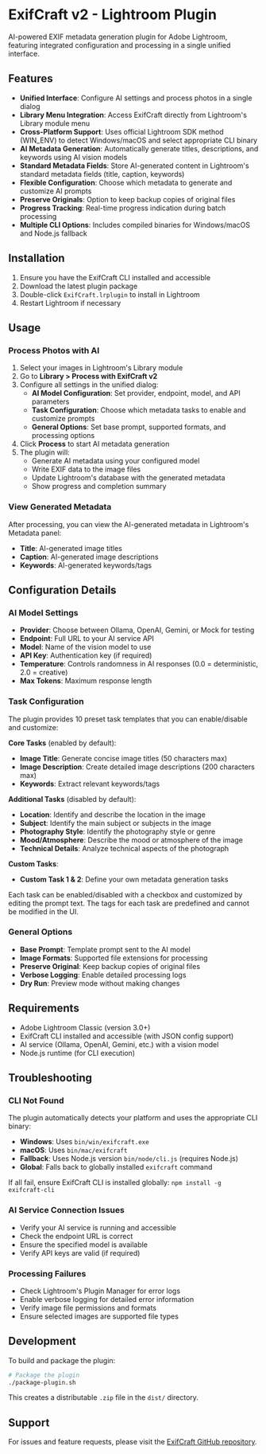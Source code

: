 # ExifCraft v2 - Lightroom Plugin

AI-powered EXIF metadata generation plugin for Adobe Lightroom, featuring integrated configuration and processing in a single unified interface.

## Features

- **Unified Interface**: Configure AI settings and process photos in a single dialog
- **Library Menu Integration**: Access ExifCraft directly from Lightroom's Library module menu
- **Cross-Platform Support**: Uses official Lightroom SDK method (WIN_ENV) to detect Windows/macOS and select appropriate CLI binary
- **AI Metadata Generation**: Automatically generate titles, descriptions, and keywords using AI vision models
- **Standard Metadata Fields**: Store AI-generated content in Lightroom's standard metadata fields (title, caption, keywords)
- **Flexible Configuration**: Choose which metadata to generate and customize AI prompts
- **Preserve Originals**: Option to keep backup copies of original files
- **Progress Tracking**: Real-time progress indication during batch processing
- **Multiple CLI Options**: Includes compiled binaries for Windows/macOS and Node.js fallback

## Installation

1. Ensure you have the ExifCraft CLI installed and accessible
2. Download the latest plugin package
3. Double-click `ExifCraft.lrplugin` to install in Lightroom
4. Restart Lightroom if necessary

## Usage

### Process Photos with AI

1. Select your images in Lightroom's Library module
2. Go to **Library > Process with ExifCraft v2**
3. Configure all settings in the unified dialog:
   - **AI Model Configuration**: Set provider, endpoint, model, and API parameters
   - **Task Configuration**: Choose which metadata tasks to enable and customize prompts
   - **General Options**: Set base prompt, supported formats, and processing options
4. Click **Process** to start AI metadata generation
5. The plugin will:
   - Generate AI metadata using your configured model
   - Write EXIF data to the image files
   - Update Lightroom's database with the generated metadata
   - Show progress and completion summary

### View Generated Metadata

After processing, you can view the AI-generated metadata in Lightroom's Metadata panel:
- **Title**: AI-generated image titles
- **Caption**: AI-generated image descriptions
- **Keywords**: AI-generated keywords/tags

## Configuration Details

### AI Model Settings
- **Provider**: Choose between Ollama, OpenAI, Gemini, or Mock for testing
- **Endpoint**: Full URL to your AI service API
- **Model**: Name of the vision model to use
- **API Key**: Authentication key (if required)
- **Temperature**: Controls randomness in AI responses (0.0 = deterministic, 2.0 = creative)
- **Max Tokens**: Maximum response length

### Task Configuration
The plugin provides 10 preset task templates that you can enable/disable and customize:

**Core Tasks** (enabled by default):
- **Image Title**: Generate concise image titles (50 characters max)
- **Image Description**: Create detailed image descriptions (200 characters max)  
- **Keywords**: Extract relevant keywords/tags

**Additional Tasks** (disabled by default):
- **Location**: Identify and describe the location in the image
- **Subject**: Identify the main subject or subjects in the image
- **Photography Style**: Identify the photography style or genre
- **Mood/Atmosphere**: Describe the mood or atmosphere of the image
- **Technical Details**: Analyze technical aspects of the photograph

**Custom Tasks**:
- **Custom Task 1 & 2**: Define your own metadata generation tasks

Each task can be enabled/disabled with a checkbox and customized by editing the prompt text. The tags for each task are predefined and cannot be modified in the UI.

### General Options
- **Base Prompt**: Template prompt sent to the AI model
- **Image Formats**: Supported file extensions for processing
- **Preserve Original**: Keep backup copies of original files
- **Verbose Logging**: Enable detailed processing logs
- **Dry Run**: Preview mode without making changes

## Requirements

- Adobe Lightroom Classic (version 3.0+)
- ExifCraft CLI installed and accessible (with JSON config support)
- AI service (Ollama, OpenAI, Gemini, etc.) with a vision model
- Node.js runtime (for CLI execution)

## Troubleshooting

### CLI Not Found
The plugin automatically detects your platform and uses the appropriate CLI binary:
- **Windows**: Uses `bin/win/exifcraft.exe`
- **macOS**: Uses `bin/mac/exifcraft`  
- **Fallback**: Uses Node.js version `bin/node/cli.js` (requires Node.js)
- **Global**: Falls back to globally installed `exifcraft` command

If all fail, ensure ExifCraft CLI is installed globally: `npm install -g exifcraft-cli`

### AI Service Connection Issues
- Verify your AI service is running and accessible
- Check the endpoint URL is correct
- Ensure the specified model is available
- Verify API keys are valid (if required)

### Processing Failures
- Check Lightroom's Plugin Manager for error logs
- Enable verbose logging for detailed error information
- Verify image file permissions and formats
- Ensure selected images are supported file types

## Development

To build and package the plugin:

```bash
# Package the plugin
./package-plugin.sh
```

This creates a distributable `.zip` file in the `dist/` directory.

## Support

For issues and feature requests, please visit the [ExifCraft GitHub repository](https://github.com/yourusername/exifcraft).
